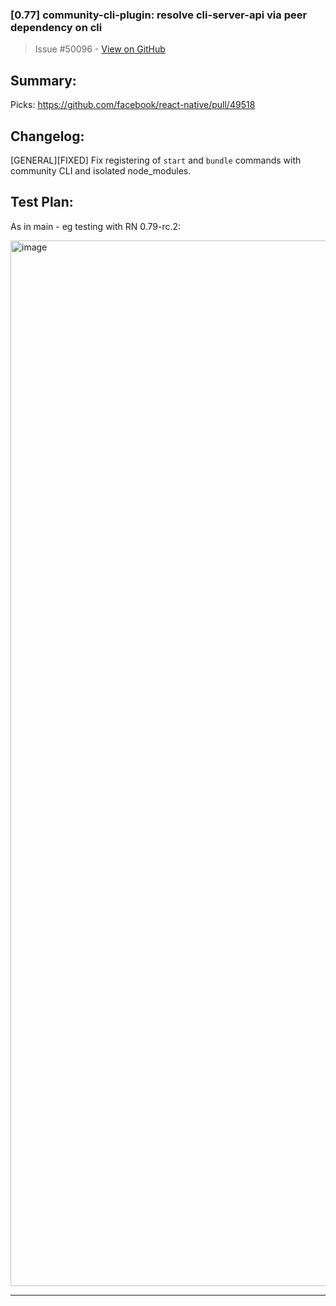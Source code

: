 ### [0.77] community-cli-plugin: resolve cli-server-api via peer dependency on cli

> Issue #50096 - [View on GitHub](https://github.com/facebook/react-native/pull/50096)

## Summary:

Picks: https://github.com/facebook/react-native/pull/49518

## Changelog:

[GENERAL][FIXED] Fix registering of `start` and `bundle` commands with community CLI and isolated node_modules.

## Test Plan:

As in main - eg testing with RN 0.79-rc.2:

<img width="1673" alt="image" src="https://github.com/user-attachments/assets/8b4eb541-be12-433f-b199-d8fe1b6ea478" />


---

